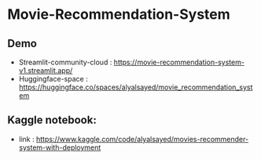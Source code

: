 # Movie-Recommendation-System
## Demo 
- Streamlit-community-cloud : https://movie-recommendation-system-v1.streamlit.app/
- Huggingface-space : https://huggingface.co/spaces/alyalsayed/movie_recommendation_system

## Kaggle notebook:
- link : https://www.kaggle.com/code/alyalsayed/movies-recommender-system-with-deployment
